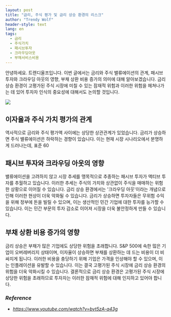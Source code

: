 ```yaml
---
layout: post
title: "금리, 주식 평가 및 금리 상승 환경의 리스크"
author: "Trendy Wolf"
header-style: text
lang: en
tags:
  - 금리
  - 주식가치
  - 패시브투자
  - 크라우딩아웃
  - 부채서비스비용
---
```


안녕하세요. 트렌디울프입니다. 이번 글에서는 금리와 주식 밸류에이션의 관계, 패시브 투자와 크라우딩 아웃의 영향, 부채 상환 비용 증가의 의미에 대해 알아보겠습니다. 금리 상승 환경이 고평가된 주식 시장에 미칠 수 있는 잠재적 위험과 이러한 위험을 헤쳐나가는 데 있어 투자자 인식의 중요성에 대해서도 논의할 것입니다.

<img
    src="https://i.ytimg.com/vi/bvt5zA-a43g/hqdefault.jpg"
/>


## 이자율과 주식 가치 평가의 관계
역사적으로 금리와 주식 평가액 사이에는 상당한 상관관계가 있었습니다. 금리가 상승하면 주식 밸류에이션은 하락하는 경향이 있습니다. 이는 현재 시장 시나리오에서 분명하게 드러나는데, 표준 60

## 패시브 투자와 크라우딩 아웃의 영향
밸류에이션을 고려하지 않고 시장 추세를 맹목적으로 추종하는 패시브 투자가 액티브 투자를 추월하고 있습니다. 이러한 추세는 주식의 가치와 상관없이 주식을 매매하는 위험한 상황으로 이어질 수 있습니다. 금리 상승 환경에서는 '크라우딩 아웃'이라는 개념으로 인해 이러한 현상이 더욱 악화될 수 있습니다. 금리가 상승하면 투자자들은 무위험 수익을 위해 정부에 돈을 빌릴 수 있으며, 이는 생산적인 민간 기업에 대한 투자를 능가할 수 있습니다. 이는 민간 부문의 투자 감소로 이어져 시장을 더욱 불안정하게 만들 수 있습니다.

## 부채 상환 비용 증가의 영향
금리 상승은 부채가 많은 기업에도 상당한 위험을 초래합니다. S&P 500에 속한 많은 기업이 오버레버리지 상태이며, 이자율이 상승하면 부채를 상환하는 데 드는 비용이 더 비싸지게 됩니다. 이러한 비용을 충당하기 위해 기업은 가격을 인상해야 할 수 있으며, 이는 인플레이션을 유발할 수 있습니다. 이는 결국 고평가된 주식 시장에 금리 상승 환경의 위험을 더욱 악화시킬 수 있습니다. 결론적으로 금리 상승 환경은 고평가된 주식 시장에 상당한 위험을 초래하므로 투자자는 이러한 잠재적 위험에 대해 인지하고 있어야 합니다.


### _Reference_
- _https://www.youtube.com/watch?v=bvt5zA-a43g_

